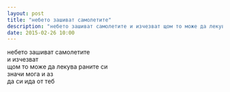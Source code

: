 ```yaml
---
layout: post
title: "небето зашиват самолетите"
description: "небето зашиват самолетите и изчезват щом то може да лекува раните си значи мога и аз да си ида от теб"
date: 2015-02-26 10:00
---
```

небето зашиват самолетите  
и изчезват  
щом то може да лекува раните си   
значи мога и аз  
да си ида от теб